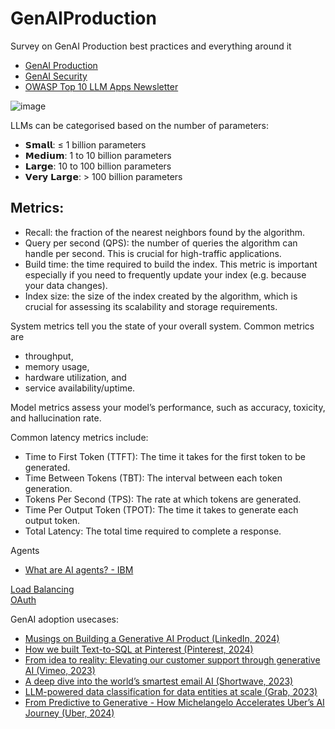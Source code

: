 # GenAIProduction
Survey on GenAI Production best practices and everything around it

- [GenAI Production](https://github.com/harirajeev/GenAIProduction/blob/main/GenAIProduction.md)
- [GenAI Security](https://github.com/harirajeev/GenAIProduction/blob/main/GenAISecurity.md)
- [OWASP Top 10 LLM Apps Newsletter](https://llmtop10.beehiiv.com/)

![image](https://github.com/user-attachments/assets/010d553d-c53d-42e0-bbc4-2e02373964fc)


LLMs can be categorised based on the number of parameters:
- 𝗦𝗺𝗮𝗹𝗹: ≤ 1 billion parameters
- 𝗠𝗲𝗱𝗶𝘂𝗺: 1 to 10 billion parameters
- 𝗟𝗮𝗿𝗴𝗲: 10 to 100 billion parameters
- 𝗩𝗲𝗿𝘆 𝗟𝗮𝗿𝗴𝗲: > 100 billion parameters

## Metrics:  
- Recall: the fraction of the nearest neighbors found by the algorithm.
- Query per second (QPS): the number of queries the algorithm can handle per second. This is crucial for high-traffic applications.
- Build time: the time required to build the index. This metric is important especially if you need to frequently update your index (e.g. because your data changes).
- Index size: the size of the index created by the algorithm, which is crucial for assessing its scalability and storage requirements.

System metrics tell you the state of your overall system. Common metrics are 
- throughput,
- memory usage,
- hardware utilization, and
- service availability/uptime.

Model metrics assess your model’s performance, such as accuracy, toxicity, and hallucination rate.

Common latency metrics include:
- Time to First Token (TTFT): The time it takes for the first token to be generated.
- Time Between Tokens (TBT): The interval between each token generation.
- Tokens Per Second (TPS): The rate at which tokens are generated.
- Time Per Output Token (TPOT): The time it takes to generate each output token.
- Total Latency: The total time required to complete a response.

Agents
- [What are AI agents? - IBM](https://www.ibm.com/think/topics/ai-agents?utm_source=llmtop10.beehiiv.com&utm_medium=referral&utm_campaign=owasp-top-10-for-llm-applications-newsletter-august-24-edition)

[Load Balancing](https://github.com/harirajeev/GenAIProduction/blob/main/loadbalancing.md) <br>
[OAuth](https://github.com/harirajeev/GenAIProduction/blob/main/oauth.md)

GenAI adoption usecases:
- [Musings on Building a Generative AI Product (LinkedIn, 2024)](https://www.linkedin.com/blog/engineering/generative-ai/musings-on-building-a-generative-ai-product?_l=en_US)
- [How we built Text-to-SQL at Pinterest (Pinterest, 2024)](https://medium.com/pinterest-engineering/how-we-built-text-to-sql-at-pinterest-30bad30dabff)
- [From idea to reality: Elevating our customer support through generative AI (Vimeo, 2023)](https://medium.com/vimeo-engineering-blog/from-idea-to-reality-elevating-our-customer-support-through-generative-ai-101a2c5ea680)
- [A deep dive into the world’s smartest email AI (Shortwave, 2023)](https://www.shortwave.com/blog/deep-dive-into-worlds-smartest-email-ai/)
- [LLM-powered data classification for data entities at scale (Grab, 2023)](https://engineering.grab.com/llm-powered-data-classification)
- [From Predictive to Generative - How Michelangelo Accelerates Uber’s AI Journey (Uber, 2024)](https://www.uber.com/blog/from-predictive-to-generative-ai/)

